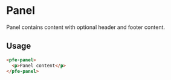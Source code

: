 # Panel
Panel contains content with optional header and footer content.

## Usage

```html
<pfe-panel>
  <p>Panel content</p>
</pfe-panel>
```
